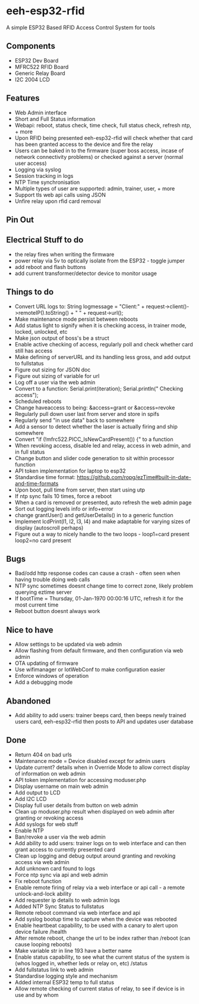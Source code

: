 # eeh-esp32-rfid

A simple ESP32 Based RFID Access Control System for tools

## Components
- ESP32 Dev Board
- MFRC522 RFID Board
- Generic Relay Board
- I2C 2004 LCD

## Features
- Web Admin interface
- Short and Full Status information
- Webapi: reboot, status check, time check, full status check, refresh ntp, + more
- Upon RFID being presented eeh-esp32-rfid will check whether that card has been granted access to the device and fire the relay
- Users can be baked in to the firmware (super boss access, incase of network connectivity problems) or checked against a server (normal user access)
- Logging via syslog
- Session tracking in logs
- NTP Time synchronisation
- Multiple types of user are supported: admin, trainer, user, + more
- Support tls web api calls using JSON
- Unfire relay upon rfid card removal

## Pin Out


## Electrical Stuff to do
- the relay fires when writing the firmware
- power relay via 5v to optically isolate from the ESP32 - toggle jumper
- add reboot and flash buttons
- add current transformer/detector device to monitor usage

## Things to do
- Convert URL logs to:  String logmessage = "Client:" + request->client()->remoteIP().toString() + " " + request->url();
- Make maintenance mode persist between reboots
- Add status light to signify when it is checking access, in trainer mode, locked, unlocked, etc
- Make json output of boss's be a struct
- Enable active checking of access, regularly poll and check whether card still has access
- Make defining of serverURL and its handling less gross, and add output to fullstatus
- Figure out sizing for JSON doc
- Figure out sizing of variable for url
- Log off a user via the web admin
- Convert to a function: Serial.print(iteration); Serial.println(" Checking access");
- Scheduled reboots
- Change haveaccess to being: &access=grant or &access=revoke
- Regularly pull down user last from server and store in spifs
- Regularly send "in use data" back to somewhere
- Add a sensor to detect whether the laser is actually firing and ship somewhere
- Convert "if (!mfrc522.PICC_IsNewCardPresent()) {" to a function
- When revoking access, disable led and relay, access in web admin, and in full status
- Change button and slider code generation to sit within processor function
- API token implementation for laptop to esp32
- Standardise time format: https://github.com/ropg/ezTime#built-in-date-and-time-formats
- Upon boot, pull time from server, then start using utp
- If ntp sync fails 10 times, force a reboot
- When a card is removed or presented, auto refresh the web admin page
- Sort out logging levels info or info+error
- change grantUser() and getUserDetails() in to a generic function
- Implement lcdPrint(l1, l2, l3, l4) and make adaptable for varying sizes of display (autoscroll perhaps)
- Figure out a way to nicely handle to the two loops - loop1=card present  loop2=no card present

## Bugs
- Bad/odd http response codes can cause a crash - often seen when having trouble doing web calls
- NTP sync sometimes doesnt change time to correct zone, likely problem querying eztime server
- If bootTime = Thursday, 01-Jan-1970 00:00:16 UTC, refresh it for the most current time
- Reboot button doesnt always work

## Nice to have
- Allow settings to be updated via web admin
- Allow flashing from default firmware, and then configuration via web admin
- OTA updating of firmware
- Use wifimanager or IotWebConf to make configuration easier
- Enforce windows of operation
- Add a debugging mode

## Abandoned
- Add ability to add users: trainer beeps card, then beeps newly trained users card, eeh-esp32-rfid then posts to API and updates user database

## Done
- Return 404 on bad urls
- Maintenance mode = Device disabled except for admin users
- Update current? details when in Override Mode to allow correct display of information on web admin
- API token implementation for accessing moduser.php
- Display username on main web admin
- Add output to LCD
- Add I2C LCD
- Display full user details from button on web admin
- Clean up moduser.php result when displayed on web admin after granting or revoking access
- Add syslogs for web stuff
- Enable NTP
- Ban/revoke a user via the web admin
- Add ability to add users: trainer logs on to web interface and can then grant access to currently presented card
- Clean up logging and debug output around granting and revoking access via web admin
- Add unknown card found to logs
- Force ntp sync via api and web admin
- Fix reboot function
- Enable remote firing of relay via a web interface or api call - a remote unlock-and-lock ability
- Add requester ip details to web admin logs
- Added NTP Sync Status to fullstatus
- Remote reboot command via web interface and api
- Add syslog bootup time to capture when the device was rebooted
- Enable heartbeat capability, to be used with a canary to alert upon device failure /health
- After remote reboot, change the url to be index rather than /reboot (can cause looping reboots)
- Make variable str in line 193 have a better name
- Enable status capability, to see what the current status of the system is (whos logged in, whether leds or relay on, etc) /status
- Add fullstatus link to web admin
- Standardise logging style and mechanism
- Added internal ESP32 temp to full status
- Allow remote checking of current status of relay, to see if device is in use and by whom
